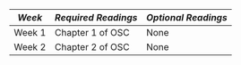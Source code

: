 | *Week*        | *Required Readings* | *Optional Readings*  |
| ------------- | ------------------- | -------------------- |
| Week 1        | Chapter 1 of OSC    | None                 |
| Week 2        | Chapter 2 of OSC    | None				 |
